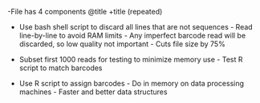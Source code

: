 -File has 4 components
        @title
        <READ>
        +title (repeated)
        <QUALITY SCORE>
- Use bash shell script to discard all lines that are not sequences
        - Read line-by-line to avoid RAM limits
        - Any imperfect barcode read will be discarded, so low quality not important
        - Cuts file size by 75%
- Subset first 1000 reads for testing to minimize memory use
        - Test R script to match barcodes
        
        
- Use R script to assign barcodes
        - Do in memory on data processing machines
        - Faster and better data structures
        